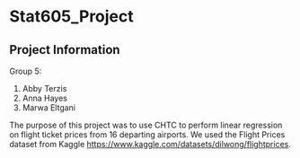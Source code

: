 # Stat605_Project

## Project Information 

Group 5:
1. Abby Terzis
2. Anna Hayes
3. Marwa Eltgani

The purpose of this project was to use CHTC to perform linear regression on flight ticket prices from 16 departing airports. We used the Flight Prices dataset from Kaggle https://www.kaggle.com/datasets/dilwong/flightprices. 

